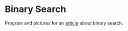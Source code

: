 # Binary Search

Program and pictures for an [article](https://blog.zhbert.ru/binary-search-algorithm-on-golang/) about binary search.

